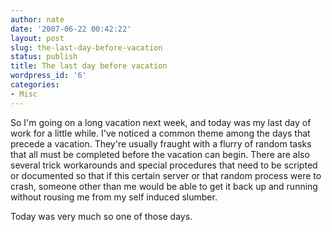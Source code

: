 ```yaml
---
author: nate
date: '2007-06-22 00:42:22'
layout: post
slug: the-last-day-before-vacation
status: publish
title: The last day before vacation
wordpress_id: '6'
categories:
- Misc
---
```


So I'm going on a long vacation next week, and today was my last day of work for a little while.  I've noticed a common theme among the days that precede a vacation.  They're usually fraught with a flurry of random tasks that all must be completed before the vacation can begin.  There are also several trick workarounds and special procedures that need to be scripted or documented so that if this certain server or that random process were to crash, someone other than me would be able to get it back up and running without rousing me from my self induced slumber.

Today was very much so one of those days.